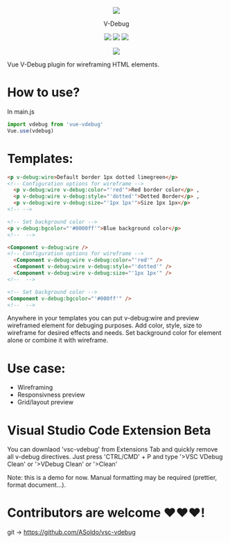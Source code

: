 <p align="center">
    <img src="https://i.imgur.com/u4oBt0J.png">
</p>

<p align="center">
    V-Debug
</p>

<p align="center">
    <img src="https://img.shields.io/badge/npm%20i-vue--vdebug-green">
    <img src="https://img.shields.io/npm/l/vue-vdebug">
    <img src="https://img.shields.io/twitter/follow/RootsterAnon?style=social">
</p>

<p align="center">
    <img src="https://i.imgur.com/9mldyfF.png">
</p>

Vue V-Debug plugin for wireframing HTML elements.

# How to use?

In main.js 

```javascript
import vdebug from 'vue-vdebug'
Vue.use(vdebug)
```

# Templates:

```html
<p v-debug:wire>Default border 1px dotted limegreen</p> 
<!-- Configuration options for wireframe -->
  <p v-debug:wire v-debug:color="'red'">Red border color</p> , 
  <p v-debug:wire v-debug:style="'dotted'">Dotted Border</p> , 
  <p v-debug:wire v-debug:size="'1px 1px'">Size 1px 1px</p>
<!-- -->

<!-- Set background color -->
<p v-debug:bgcolor="'#0000ff'">Blue background color</p>
<!--  -->

<Component v-debug:wire /> 
<!-- Configuration options for wireframe -->
  <Component v-debug:wire v-debug:color="'red'" /> 
  <Component v-debug:wire v-debug:style="'dotted'" /> 
  <Component v-debug:wire v-debug:size="'1px 1px'" /> 
<!--  -->

<!-- Set background color -->
<Component v-debug:bgcolor="'#000ff'" /> 
<!--  -->
```

Anywhere in your templates you can put v-debug:wire and preview wireframed element for debuging purposes.
Add color, style, size to wireframe for desired effects and needs.
Set background color for element alone or combine it with wireframe.

# Use case:

* Wireframing
* Responsivness preview
* Grid/layout preview


# Visual Studio Code Extension Beta

You can downlaod 'vsc-vdebug' from Extensions Tab and quickly remove all v-debug directives.
Just press 'CTRL/CMD' + P and type '>VSC VDebug Clean' or '>VDebug Clean' or '>Clean'

Note: this is a demo for now. Manual formatting may be required (prettier, format document...).

# Contributors are welcome ❤️❤️❤️! 
git -> https://github.com/ASoldo/vsc-vdebug